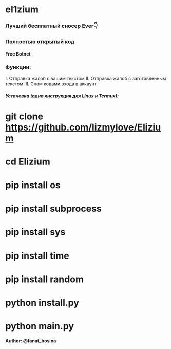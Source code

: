 # el1zium
### Лучший бесплатный сносер Ever👇

### Полностью открытый код

#### Free Botnet

### Функции:
I. Отправка жалоб с вашим текстом
II. Отправка жалоб с заготовленным текстом
III. Спам кодами входа в аккаунт









##### Установка (одна инструкция для Linux и Termux):

# git clone https://github.com/lizmylove/Elizium

# cd Elizium

# pip install os
# pip install subprocess
# pip install sys
# pip install time
# pip install random

# python install.py

# python main.py



#### Author: @fanat_bosina

